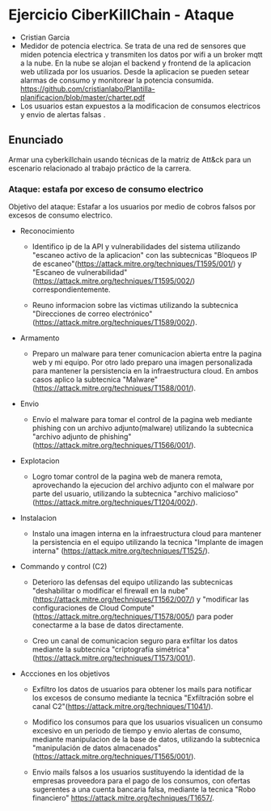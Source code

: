 # Ejercicio CiberKillChain - Ataque

 * Cristian Garcia
 * Medidor de potencia electrica. Se trata de una red de sensores que miden potencia electrica y transmiten los datos por wifi a un broker mqtt a la nube.
 En la nube se alojan el backend y frontend de la aplicacion web utilizada por los usuarios.
 Desde la aplicacion se pueden setear alarmas de consumo y monitorear la potencia consumida.
 https://github.com/cristianlabo/Plantilla-planificacion/blob/master/charter.pdf 
 * Los usuarios estan expuestos a la modificacion de consumos electricos y envio de alertas falsas .



## Enunciado

Armar una cyberkillchain usando técnicas de la matriz de Att&ck para un escenario relacionado al trabajo práctico de la carrera.

### Ataque: estafa por exceso de consumo electrico

Objetivo del ataque: Estafar a los usuarios por medio de cobros falsos por excesos de consumo electrico.

* Reconocimiento
  
  - Identifico ip de la API y vulnerabilidades del sistema utilizando "escaneo activo de la aplicacion" con las subtecnicas "Bloqueos IP de escaneo"(https://attack.mitre.org/techniques/T1595/001/) y "Escaneo de vulnerabilidad"(https://attack.mitre.org/techniques/T1595/002/) correspondientemente.

  - Reuno informacion sobre las victimas utilizando la subtecnica "Direcciones de correo electrónico"(https://attack.mitre.org/techniques/T1589/002/).
       
* Armamento
  
  - Preparo un malware para tener comunicacion abierta entre la pagina web y mi equipo. Por otro lado preparo una imagen personalizada para mantener la persistencia en la infraestructura cloud. En ambos casos aplico la subtecnica "Malware" (https://attack.mitre.org/techniques/T1588/001/).
  
* Envio
  - Envío el malware para tomar el control de la pagina web mediante phishing con un archivo adjunto(malware) utilizando la subtecnica "archivo adjunto de phishing"(https://attack.mitre.org/techniques/T1566/001/).
  
* Explotacion
  
  - Logro tomar control de la pagina web de manera remota, aprovechando la ejecucion del archivo adjunto con el malware por parte del usuario, utilizando la subtecnica "archivo malicioso"(https://attack.mitre.org/techniques/T1204/002/).
  
* Instalacion
   
  - Instalo una imagen interna en la infraestructura cloud para mantener la persistencia en el equipo utilizando la tecnica "Implante de imagen interna" (https://attack.mitre.org/techniques/T1525/).
    

* Commando y control (C2)
  
  - Deterioro las defensas del equipo utilizando las subtecnicas "deshabilitar o modificar el firewall en la nube"(https://attack.mitre.org/techniques/T1562/007/) y "modificar las configuraciones de Cloud Compute"(https://attack.mitre.org/techniques/T1578/005/) para poder conectarme a la base de datos directamente.

  - Creo un canal de comunicacion seguro para exfiltar los datos mediante la subtecnica "criptografía simétrica"(https://attack.mitre.org/techniques/T1573/001/).

  
* Accciones en los objetivos
  
  - Exfiltro los datos de usuarios para obtener los mails para notificar los excesos de consumo mediante la tecnica "Exfiltración sobre el canal C2"(https://attack.mitre.org/techniques/T1041/).
    
  - Modifico los consumos para que los usuarios visualicen un consumo excesivo en un periodo de tiempo y envio alertas de consumo, mediante manipulacion de la base de datos, utilizando la subtecnica "manipulación de datos almacenados"(https://attack.mitre.org/techniques/T1565/001/).

  - Envio mails falsos a los usuarios sustituyendo la identidad de la empresas proveedora para el pago de los consumos, con ofertas sugerentes a una cuenta bancaria falsa, mediante la tecnica "Robo financiero" https://attack.mitre.org/techniques/T1657/.

  


